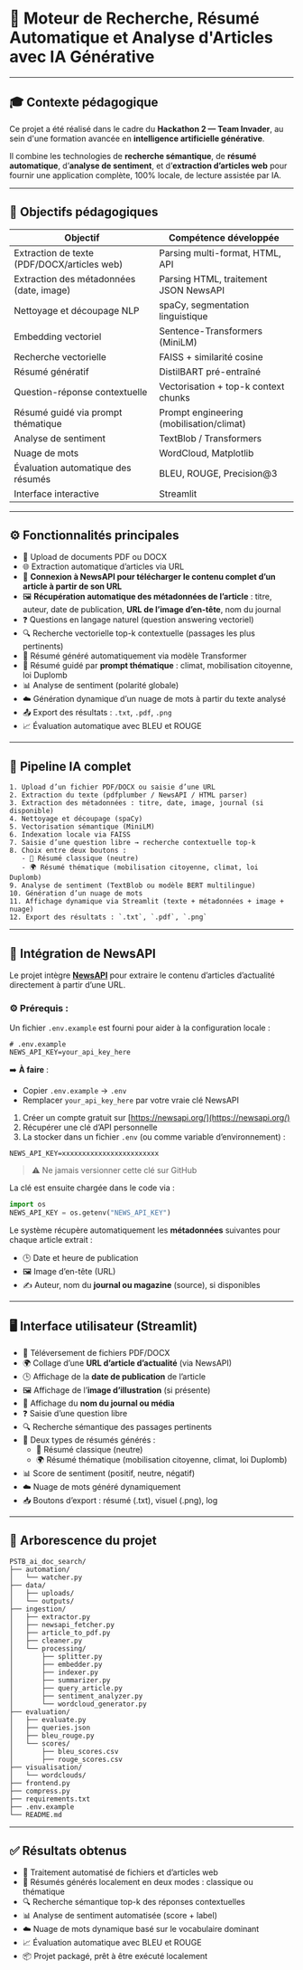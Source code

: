 # 🧠 Moteur de Recherche, Résumé Automatique et Analyse d'Articles avec IA Générative

---

## 🎓 Contexte pédagogique

Ce projet a été réalisé dans le cadre du **Hackathon 2 — Team Invader**, au sein d'une formation avancée en **intelligence artificielle générative**.

Il combine les technologies de **recherche sémantique**, de **résumé automatique**, d’**analyse de sentiment**, et d’**extraction d’articles web** pour fournir une application complète, 100% locale, de lecture assistée par IA.

---

## 🌟 Objectifs pédagogiques

| Objectif                                    | Compétence développée                    |
| ------------------------------------------- | ---------------------------------------- |
| Extraction de texte (PDF/DOCX/articles web) | Parsing multi-format, HTML, API          |
| Extraction des métadonnées (date, image)    | Parsing HTML, traitement JSON NewsAPI    |
| Nettoyage et découpage NLP                  | spaCy, segmentation linguistique         |
| Embedding vectoriel                         | Sentence-Transformers (MiniLM)           |
| Recherche vectorielle                       | FAISS + similarité cosine                |
| Résumé génératif                            | DistilBART pré-entraîné                  |
| Question-réponse contextuelle               | Vectorisation + top-k context chunks     |
| Résumé guidé via prompt thématique          | Prompt engineering (mobilisation/climat) |
| Analyse de sentiment                        | TextBlob / Transformers                  |
| Nuage de mots                               | WordCloud, Matplotlib                    |
| Évaluation automatique des résumés          | BLEU, ROUGE, Precision\@3                |
| Interface interactive                       | Streamlit                                |

---

## ⚙️ Fonctionnalités principales

- 📄 Upload de documents PDF ou DOCX
- 🌐 Extraction automatique d’articles via URL
- 🔗 **Connexion à NewsAPI pour télécharger le contenu complet d’un article à partir de son URL**
- 🖼️ **Récupération automatique des métadonnées de l’article** : titre, auteur, date de publication, **URL de l’image d’en-tête**, nom du journal
- ❓ Questions en langage naturel (question answering vectoriel)
- 🔍 Recherche vectorielle top-k contextuelle (passages les plus pertinents)
- 📝 Résumé généré automatiquement via modèle Transformer
- 🧽 Résumé guidé par **prompt thématique** : climat, mobilisation citoyenne, loi Duplomb
- 📊 Analyse de sentiment (polarité globale)
- ☁️ Génération dynamique d’un nuage de mots à partir du texte analysé
- 📤 Export des résultats : `.txt`, `.pdf`, `.png`
- 📈 Évaluation automatique avec BLEU et ROUGE

---

## 🔁 Pipeline IA complet

```text
1. Upload d’un fichier PDF/DOCX ou saisie d’une URL
2. Extraction du texte (pdfplumber / NewsAPI / HTML parser)
3. Extraction des métadonnées : titre, date, image, journal (si disponible)
4. Nettoyage et découpage (spaCy)
5. Vectorisation sémantique (MiniLM)
6. Indexation locale via FAISS
7. Saisie d’une question libre → recherche contextuelle top-k
8. Choix entre deux boutons :
   - 📄 Résumé classique (neutre)
   - 🌍 Résumé thématique (mobilisation citoyenne, climat, loi Duplomb)
9. Analyse de sentiment (TextBlob ou modèle BERT multilingue)
10. Génération d’un nuage de mots
11. Affichage dynamique via Streamlit (texte + métadonnées + image + nuage)
12. Export des résultats : `.txt`, `.pdf`, `.png`
```

---

## 🔐 Intégration de NewsAPI

Le projet intègre [**NewsAPI**](https://newsapi.org/) pour extraire le contenu d’articles d’actualité directement à partir d’une URL.

### ⚙️ Prérequis :

Un fichier `.env.example` est fourni pour aider à la configuration locale :

```env
# .env.example
NEWS_API_KEY=your_api_key_here
```

➡️ **À faire** :

- Copier `.env.example` → `.env`
- Remplacer `your_api_key_here` par votre vraie clé NewsAPI

1. Créer un compte gratuit sur [https://newsapi.org/](https://newsapi.org/)
2. Récupérer une clé d’API personnelle
3. La stocker dans un fichier `.env` (ou comme variable d’environnement) :

```
NEWS_API_KEY=xxxxxxxxxxxxxxxxxxxxxxxx
```

> ⚠️ Ne jamais versionner cette clé sur GitHub

La clé est ensuite chargée dans le code via :

```python
import os
NEWS_API_KEY = os.getenv("NEWS_API_KEY")
```

Le système récupère automatiquement les **métadonnées** suivantes pour chaque article extrait :

- 🕒 Date et heure de publication
- 🖼️ Image d’en-tête (URL)
- ✍️ Auteur, nom du **journal ou magazine** (source), si disponibles

---

## 🖥️ Interface utilisateur (Streamlit)

- 📁 Téléversement de fichiers PDF/DOCX
- 🌍 Collage d’une **URL d’article d’actualité** (via NewsAPI)
- 🕒 Affichage de la **date de publication** de l’article
- 🖼️ Affichage de l’**image d’illustration** (si présente)
- 📰 Affichage du **nom du journal ou média**
- ❓ Saisie d’une question libre
- 🔍 Recherche sémantique des passages pertinents
- 📝 Deux types de résumés générés :
  - 📄 Résumé classique (neutre)
  - 🌍 Résumé thématique (mobilisation citoyenne, climat, loi Duplomb)
- 📊 Score de sentiment (positif, neutre, négatif)
- ☁️ Nuage de mots généré dynamiquement
- 📥 Boutons d’export : résumé (.txt), visuel (.png), log

---

## 📁 Arborescence du projet

```
PSTB_ai_doc_search/
├── automation/
│   └── watcher.py
├── data/
│   ├── uploads/
│   └── outputs/
├── ingestion/
│   ├── extractor.py
│   ├── newsapi_fetcher.py
│   ├── article_to_pdf.py
│   ├── cleaner.py
│   └── processing/
│       ├── splitter.py
│       ├── embedder.py
│       ├── indexer.py
│       ├── summarizer.py
│       ├── query_article.py
│       ├── sentiment_analyzer.py
│       └── wordcloud_generator.py
├── evaluation/
│   ├── evaluate.py
│   ├── queries.json
│   ├── bleu_rouge.py
│   └── scores/
│       ├── bleu_scores.csv
│       ├── rouge_scores.csv
├── visualisation/
│   └── wordclouds/
├── frontend.py
├── compress.py
├── requirements.txt
├── .env.example
└── README.md
```

---

## ✅ Résultats obtenus

- 🔁 Traitement automatisé de fichiers et d’articles web
- 🧠 Résumés générés localement en deux modes : classique ou thématique
- 🔍 Recherche sémantique top-k des réponses contextuelles
- 📊 Analyse de sentiment automatisée (score + label)
- ☁️ Nuage de mots dynamique basé sur le vocabulaire dominant
- 📈 Évaluation automatique avec BLEU et ROUGE
- 📦 Projet packagé, prêt à être exécuté localement

